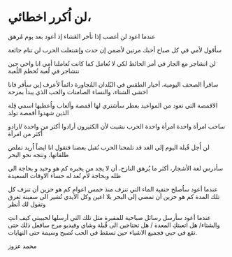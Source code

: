 # لن اُكرر اخطائي، 
عندما اعود 
لن أغضب إذا تأخر العَشاء 
إذ أعود بعد يوم مُرهق 

سأقول لأمي في كل صباح أحبك مرتين
لأضمن إن حدث وإشتعلت الحرب 
لن تنام جائعة 

لن اتشاجر مع الجار في أمر الحائط 
لكي لا نُعامل كما كانت تُعاملنا أمي انا واخي 
حين نتشاجر في لُعبة 
تُحطم اللُعبة 

ساقرأ الصحف اليومية، أخبار الطقس في البُلدان المُجاورة دائماً 
لأعرف إين سأفر
فانا اخشى الشتاء، والنساء الصامتات 
والحب الذي يبدأ بمزحة 

الاقمصة التي تعود من المواعيد بعطر 
سأشتري لها أقمصة وألعاب 
واُعطيها اسمي 
قِلة الذين شهدوا أقمصة تولد 

ساحب امرأة واحدة 
امرأة واحدة 
الحرب نشبت لأن الكثيرون
أرادوا أكثر من واحدة /ارادو أكثر من امرأة

لن أُجل قُبلة اليوم إلى الغد
قد تلمحنا الحرب نُقبل بعضنا فتقول 
انا ايضاً اُريد 
تملص طلقاتها، وتتجه نحو البحر 

سأدرس لغة الأشجار، 
أكثر ما يُرهق النازح، أن لا يجد من يخبره 
كم هو وحيد 
و بحاجة الى ظله
وبحاجة لأم تُعد له حساء الاوقات السعيدة

عندما أعود 
ساُصلح حنفية الماء التي تنزف منذ خمس اعوام 
كم هو حزين أن تنزف كل تلك المدة
كم هو حزين 
أن تمضي إلى البحر بلا اعين 
وكل الأيدي تُشير الى سفينة تغرق وتقول لك 
أنظر 

عندما أعود 
سأرسل رسائل صباحية للمقبرة 
مثل تلك التي أرسلها لحبيبتي 
كيف انتِ والشتاء/ هل اتعبتكِ المعدة / هل تحتاجين الى قُبلة وشاي وفيديو مرح 
سافعل ذلك حتى تقع في حبي 
فجميع الاشياء 
حين تسقط في الحب 
تُصبح وسيمة 
حتى النهايات.

محمد عزوز
